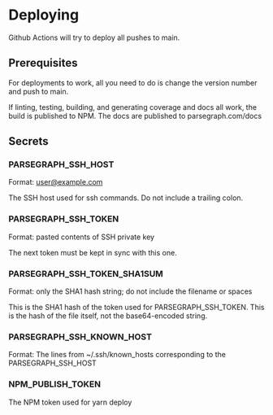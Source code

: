 # Deploying

Github Actions will try to deploy all pushes to main.

## Prerequisites

For deployments to work, all you need to do is change the version number and push to main.

If linting, testing, building, and generating coverage and docs all work, the build is published to NPM. The docs are published to parsegraph.com/docs

## Secrets

### PARSEGRAPH_SSH_HOST

Format: user@example.com

The SSH host used for ssh commands. Do not include a trailing colon.

### PARSEGRAPH_SSH_TOKEN

Format: pasted contents of SSH private key

The next token must be kept in sync with this one.

### PARSEGRAPH_SSH_TOKEN_SHA1SUM

Format: only the SHA1 hash string; do not include the filename or spaces

This is the SHA1 hash of the token used for PARSEGRAPH_SSH_TOKEN. This is the hash of the file itself, not the base64-encoded string.

### PARSEGRAPH_SSH_KNOWN_HOST

Format: The lines from ~/.ssh/known_hosts corresponding to the PARSEGRAPH_SSH_HOST

### NPM_PUBLISH_TOKEN

The NPM token used for yarn deploy
